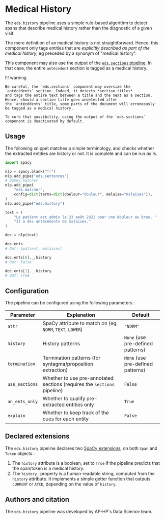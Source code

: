 # Medical History

The `eds.history` pipeline uses a simple rule-based algorithm to detect spans that describe medical history rather than the diagnostic of a given visit.

The mere definition of an medical history is not straightforward.
Hence, this component only tags entities that are _explicitly described as part of the medical history_,
eg preceded by a synonym of "medical history".

This component may also use the output of the [`eds.sections` pipeline](../misc/sections.md). In that case, the entire `antécédent` section is tagged as a medical history.

!!! warning

    Be careful, the `eds.sections` component may oversize the `antécédents` section. Indeed, it detects *section titles*
    and tags the entire text between a title and the next as a section. Hence, should a section title goes undetected after
    the `antécédents` title, some parts of the document will erroneously be tagged as a medical history.

    To curb that possibility, using the output of the `eds.sections` component is deactivated by default.

## Usage

The following snippet matches a simple terminology, and checks whether the extracted entities are history or not. It is complete and can be run _as is_.

```python
import spacy

nlp = spacy.blank("fr")
nlp.add_pipe("eds.sentences")
# Dummy matcher
nlp.add_pipe(
    "eds.matcher",
    config=dict(terms=dict(douleur="douleur", malaise="malaises")),
)
nlp.add_pipe("eds.history")

text = (
    "Le patient est admis le 23 août 2021 pour une douleur au bras. "
    "Il a des antécédents de malaises."
)

doc = nlp(text)

doc.ents
# Out: [patient, malaises]

doc.ents[0]._.history
# Out: False

doc.ents[1]._.history
# Out: True
```

## Configuration

The pipeline can be configured using the following parameters :

| Parameter      | Explanation                                                              | Default                           |
| -------------- | ------------------------------------------------------------------------ | --------------------------------- |
| `attr`         | SpaCy attribute to match on (eg `NORM`, `TEXT`, `LOWER`)                 | `"NORM"`                          |
| `history`      | History patterns                                                         | `None` (use pre-defined patterns) |
| `termination`  | Termination patterns (for syntagma/proposition extraction)               | `None` (use pre-defined patterns) |
| `use_sections` | Whether to use pre-annotated sections (requires the `sections` pipeline) | `False`                           |
| `on_ents_only` | Whether to qualify pre-extracted entities only                           | `True`                            |
| `explain`      | Whether to keep track of the cues for each entity                        | `False`                           |

## Declared extensions

The `eds.history` pipeline declares two [SpaCy extensions](https://spacy.io/usage/processing-pipelines#custom-components-attributes), on both `Span` and `Token` objects :

1. The `history` attribute is a boolean, set to `True` if the pipeline predicts that the span/token is a medical history.
2. The `history_` property is a human-readable string, computed from the `history` attribute. It implements a simple getter function that outputs `CURRENT` or `ATCD`, depending on the value of `history`.

## Authors and citation

The `eds.history` pipeline was developed by AP-HP's Data Science team.
